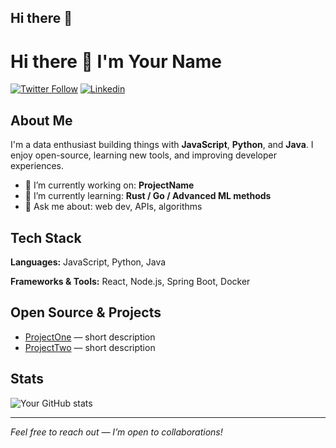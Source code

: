 ## Hi there 👋
# Hi there 👋 I'm **Your Name**

[![Twitter Follow](https://img.shields.io/twitter/follow/your_twitter?style=social)](https://twitter.com/your_twitter)
[![Linkedin](https://img.shields.io/badge/-LinkedIn-0A66C2?style=flat&logo=linkedin&logoColor=white)](https://linkedin.com/in/srihariprasad7078)



## About Me

I'm a data enthusiast building things with **JavaScript**, **Python**, and **Java**. I enjoy open-source, learning new tools, and improving developer experiences.

- 🔭 I’m currently working on: **ProjectName**
- 🌱 I’m currently learning: **Rust / Go / Advanced ML methods**
- 💬 Ask me about: web dev, APIs, algorithms

## Tech Stack

**Languages:** JavaScript, Python, Java

**Frameworks & Tools:** React, Node.js, Spring Boot, Docker

## Open Source & Projects

- [ProjectOne](https://github.com/your_username/project-one) — short description
- [ProjectTwo](https://github.com/your_username/project-two) — short description

## Stats

![Your GitHub stats](https://github-readme-stats.vercel.app/api?username=your_username&show_icons=true&theme=radical)

---

*Feel free to reach out — I’m open to collaborations!*
